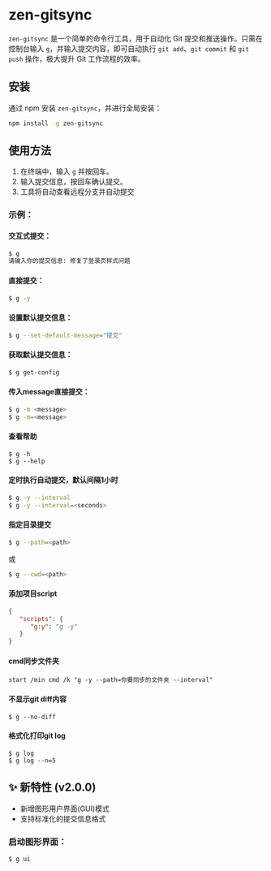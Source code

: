 
# zen-gitsync

`zen-gitsync` 是一个简单的命令行工具，用于自动化 Git 提交和推送操作。只需在控制台输入 `g`，并输入提交内容，即可自动执行 `git add`、`git commit` 和 `git push` 操作，极大提升 Git 工作流程的效率。

## 安装

通过 npm 安装 `zen-gitsync`，并进行全局安装：

```bash
npm install -g zen-gitsync
```

## 使用方法

1. 在终端中，输入 `g` 并按回车。
2. 输入提交信息，按回车确认提交。
3. 工具将自动查看远程分支并自动提交


### 示例：
#### 交互式提交：
```bash
$ g
请输入你的提交信息: 修复了登录页样式问题
```
#### 直接提交：
```bash
$ g -y
```
#### 设置默认提交信息：
```bash
$ g --set-default-message="提交"
```
#### 获取默认提交信息：
```bash
$ g get-config
```
#### 传入message直接提交：
```bash
$ g -m <message>
$ g -m=<message>
```

#### 查看帮助
```shell
$ g -h
$ g --help
```

#### 定时执行自动提交，默认间隔1小时
```bash
$ g -y --interval
$ g -y --interval=<seconds> 
```
#### 指定目录提交
```bash
$ g --path=<path> 
```
或
```bash
$ g --cwd=<path> 
```

#### 添加项目script
```json
{
   "scripts": {
      "g:y": "g -y"
   }
}
```

#### cmd同步文件夹
```shell
start /min cmd /k "g -y --path=你要同步的文件夹 --interval"
```

#### 不显示git diff内容
```shell
$ g --no-diff
```

#### 格式化打印git log
```shell
$ g log
$ g log --n=5
```

## ✨ 新特性 (v2.0.0)
- 新增图形用户界面(GUI)模式
- 支持标准化的提交信息格式

### 启动图形界面：
```shell
$ g ui
```